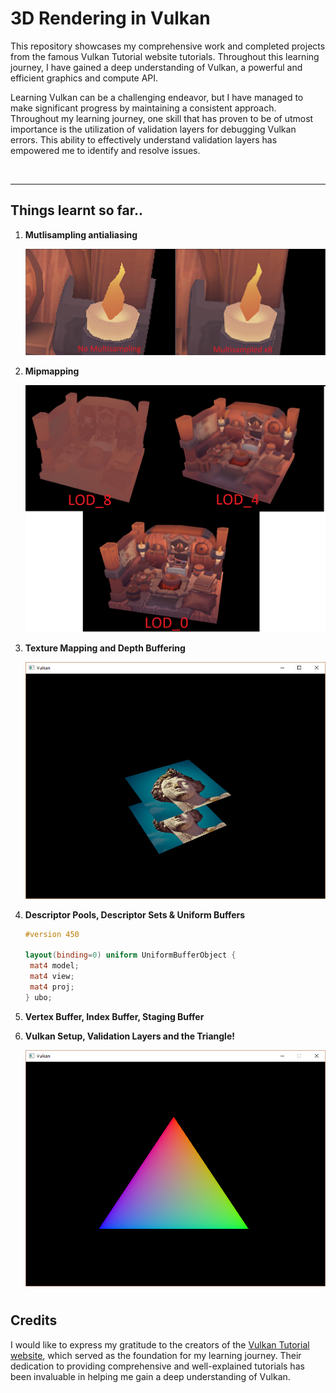 # 3D Rendering in Vulkan

This repository showcases my comprehensive work and completed projects 
from the famous Vulkan Tutorial website tutorials. Throughout this 
learning journey, I have gained a deep understanding of Vulkan, a 
powerful and efficient graphics and compute API.



Learning Vulkan can be a challenging endeavor, but I have managed to make significant progress by maintaining a consistent approach. Throughout my learning journey, one skill that has proven to be of utmost importance is the utilization of validation layers for debugging Vulkan errors. This ability to effectively understand validation layers has empowered me to identify and resolve issues.



<img title="" src="demos/final.gif" alt="" width="473" data-align="center">

---





## Things  learnt so far..

1. **Mutlisampling antialiasing**
   
   ![](demos/multisampling_comparison.png)

2. **Mipmapping**
   
   ![](demos/mipmapping_comparison.png)

3. **Texture Mapping and Depth Buffering**
   
   ![](demos/depth_buffering.png)

4. **Descriptor Pools, Descriptor Sets & Uniform Buffers**
   
   ```glsl
   #version 450
   
   layout(binding=0) uniform UniformBufferObject {
   	mat4 model;
   	mat4 view;
   	mat4 proj;
   } ubo;
   
   ```

5. **Vertex Buffer, Index Buffer, Staging Buffer**

6. **Vulkan Setup, Validation Layers and the Triangle!**
   
   ![](demos/vulkan_triangle.png)

# 

## Credits

I would like to express my gratitude to the creators of the [Vulkan Tutorial website](https://vulkan-tutorial.com/), which served as the foundation for my learning journey. Their dedication to providing comprehensive and well-explained tutorials has been invaluable in helping me gain a deep understanding of Vulkan.